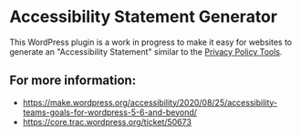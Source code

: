 # Accessibility Statement Generator

This WordPress plugin is a work in progress to make it easy for websites to generate an "Accessibility Statement" similar to the [Privacy Policy Tools](https://wordpress.org/support/article/wordpress-privacy/#privacy-policy-editing-helper).



## For more information:

* https://make.wordpress.org/accessibility/2020/08/25/accessibility-teams-goals-for-wordpress-5-6-and-beyond/
* https://core.trac.wordpress.org/ticket/50673
